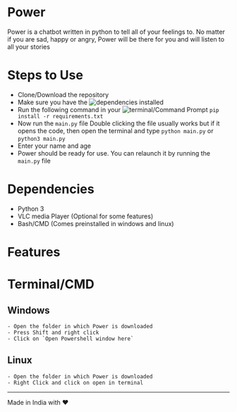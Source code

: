# Power
Power is a chatbot written in python to tell all of your feelings to. No matter if you are sad, happy or angry, Power will be there for you and will listen to all your stories

# Steps to Use
- Clone/Download the repository
- Make sure you have the ![dependencies](#Dependencies) installed
- Run the following command in your ![terminal/Command Prompt](#Terminal/CMD)
    `pip install -r requirements.txt`
- Now run the `main.py` file
    Double clicking the file usually works but if it opens the code, then open the terminal and type `python main.py` or `python3 main.py`
- Enter your name and age
- Power should be ready for use. You can relaunch it by running the `main.py` file

# Dependencies
- Python 3
- VLC media Player (Optional for some features)
- Bash/CMD (Comes preinstalled in windows and linux)

# Features

# Terminal/CMD
## Windows
    - Open the folder in which Power is downloaded
    - Press Shift and right click
    - Click on `Open Powershell window here`
## Linux
    - Open the folder in which Power is downloaded
    - Right Click and click on open in terminal
<hr>
Made in India with ❤️
